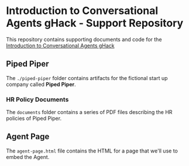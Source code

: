 # Introduction to Conversational Agents gHack - Support Repository
This repository contains supporting documents and code for the [Introduction to Conversational Agents gHack](https://ghacks.dev/hacks/conv-agents-intro/)

## Piped Piper
The `./piped-piper` folder contains artifacts for the fictional start up company called **Piped Piper**.

### HR Policy Documents
The `documents` folder contains a series of PDF files describing the HR policies of Piped Piper.

## Agent Page
The `agent-page.html` file contains the HTML for a page that we'll use to embed the Agent.
